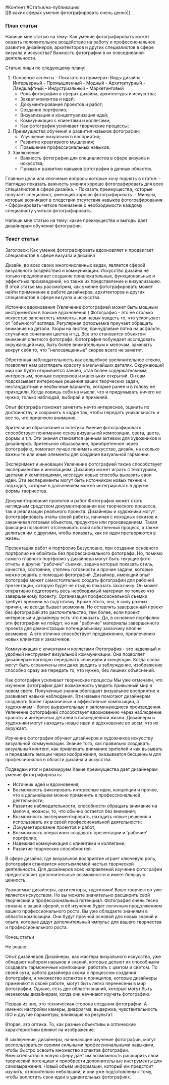 #Контент #Статья/на-публикацию  
[[В каких сферах умение фотографировать очень ценно]]

### План статьи

Напиши мне статью на тему:
Как умение фотографировать может оказать положительное воздействие на работу и профессиональное развитие дизайнеров, архитекторов и других специалистов в сфере визуала и искусства? Важность фотографии в их повседневной деятельности.

Статью пиши по следующему плану:

1. Основные аспекты
       - Показать на примерах:
		Виды дизайна
		-  Интерьерный 
		- Промышленный
		- Модный
		- Архитектурный
		- Ландшафтный
		- Индустриальный
		- Маркетинговый
    - Роль фотографии в сферах дизайна, архитектуры и искусства;
    - Захват моментов и идей;
    - Документирование проектов и работ;
    - Создание портфолио;
    - Визуализация и концептуализация идей;
    - Коммуникация с клиентами и коллегами;
    - Как фотография усиливает творческие процессы;
2. Преимущества обучения и развития навыков фотографии;
    - Улучшение визуального восприятия;
    - Развитие креативного мышления;
    - Повышение профессиональных навыков;
3. Заключение
    - Важность фотографии для специалистов в сфере визуала и искусства;
    - Призыв к развитию навыков фотографии в данных областях.

Главные цели или ключевые вопросы которые хочу поднять в статье:
	- Наглядно показать важность умения хорошо фотографировать для всех специалистов в сфере дизайна.
	- Показать преимущества, которые получает специалист, умеющий хорошо фотографировать.
	- Минусы, которые возникают в следствии отсутствия навыков фотографирования.
	- Сформировать четкое понимание о необходимости каждому специалисту учиться фотографировать.


Напиши мне статью на тему: какие преимущества и выгоды дает дизайнерам обучение фотографии. 


### Текст статьи

Заголовок: Как умение фотографировать вдохновляет и продвигает специалистов в сфере визуала и дизайна
 
Дизайн, во всех своих многочисленных видах, является сферой визуального воздействия и коммуникации. Искусство дизайна не только предполагает создание привлекательных, функциональных и эффектных произведений, но также их представление и визуализацию. В этой статье мы рассмотрим, как умение фотографировать может найти применение в работе дизайнеров, архитекторов и других специалистов в сфере визуала и искусства.

Источник вдохновения
(Увлечение фотографией может быть мощным инструментом в поиске вдохновения.)
Фотография - это не столько искусство запечатлеть моменты, как навык увидеть то, что ускользает от "обычного" взгляда.
Регулярная фотосъемка приучает обращать внимание на детали. Узоры на листве, причудливые пятна на асфальте, случайное сочетания цветов и т.д. Все это становится объектом внимания опытного фотографа. 
Фотография побуждает исследовать окружающий мир, быть более внимательным к мелочам, замечать вокруг себя то, что "непосвященные" скорее всего не заметят.

Обретенная наблюдательность как волшебное увеличительное стекло, позволяет нам разглядеть красоту в мельчайших деталях. 
Окружающий мир как будто открывается заново, став более содержательным, интересным, полным сюрпризов и маленьких открытий. 
Он сам подсказывает интересные решения ваших творческих задач, нестандартные и необычные варианты, которые ранее и в голову не приходили. Когда ловишь себя на мысли, что и придумывать ничего не нужно, только наблюдай, выбирай и применяй.

Опыт фотографа поможет заметить нечто интересное, оценить по достоинству, и сохранить в кадре так, чтобы передать уникальность и все то, что привлекло внимание.  

Зрительное образование и эстетика
Умение фотографировать способствует пониманию основ визуальной композиции, света, цвета, формы и т.п. Эти знания становятся ценным активом для художников и дизайнеров. Зрительное образование, приобретенное через фотографию, помогает лучше понимать искусство, дизайн, на сколько важны те или иные элементы для создания визуальной гармонии.

Эксперимент и инновации
Увлечение фотографией также способствует экспериментам и инновациям. Дизайнер может играть с текстурами, цветами и композициями, исследуя новые способы выразить свои идеи. Эти эксперименты могут быть источником новых техник и подходов, которые в дальнейшем можно интегрировать в другие формы творчества.

Документирование проектов и работ
Фотография может стать наглядным средством документирования как творческого процесса, так и реализации реального проекта. Дизайнеры и художники могут фотографировать этапы своей работы, начиная с исходных эскизов и заканчивая готовым объектом, продуктом или произведением. Такая фиксация позволяет отслеживать свой собственный процесс, а также делиться им с другими, чтобы показать, как их идеи претворяются в жизнь.

Презентация работ и портфолио
Безусловно, при создании основного портфолио не обойтись без профессионального фотографа.
Но, помимо самого главного портфолио у дизайнера могут быть текущие фото отчеты и другие "рабочие" съемки, задача которых показать стиль, качество, состояние, степень готовности и прочие задачи, которые можно решить с помощью фотографий. 
Дизайнер, имеющий опыт фотографа может самостоятельно создать фотографии для рабочей презентации, которую будет не стыдно показать заказчику. 
Он может оперативно подготовить весь необходимый материал по только что завершенному проекту.  Организация профессиональной съемки требует времени на подготовку. Кроме этого, она, в силу разных причин, не всегда бывает возможна. 
Но оставлять завершенный проект без фотографий это расточительство, тем более, если проект интересный и дизайнеру есть что показать. Да, в основное портфолио эти фотографии не пойдут, но как "рабочие" материалы завершенного проекта для демонстрации потенциальному заказчику вполне возможно. А это отлично способствует продвижению, привлечению новых клиентов и заказчиков.

Коммуникация с клиентами и коллегами
Фотография - это надежный и удобный инструмент визуальной коммуникации. Она позволяет дизайнерам наглядно передавать свои идеи и концепции. Когда слова могут быть ограничены или даже вводить в заблуждение, изображение способно сразу же передать то, что нужно, без лишних объяснений.


Как фотография усиливает творческие процессы
Мы уже отмечали, что изучение фотографии дает возможность увидеть привычный мир в новом свете.
Полученные знания обогащает визуальное восприятие и развивает навыки наблюдения. Эти навыки помогают дизайнерам создавать более гармоничные и эффективные композиции, а художникам - более выразительные и запоминающиеся произведения.
Увлечение фотографией способствует вдохновению через наблюдение красоты и интересных деталей в повседневной жизни. Дизайнеры и художники могут находить новые идеи и вдохновение во всем, что их окружает.

Изучение фотографии обучает дизайнеров и художников искусству визуальной коммуникации. Знание того, как правильно создавать визуальный контент, как привлекать внимание зрителей и как вызывать и передавать эмоции через изображения, оказывается бесценным для профессионалов в области дизайна и искусства.

Подведем итог и резюмируем
Какие преимущества дает дизайнерам умение фотографировать:

- Источник идей и вдохновения;
- Возможность фиксировать интересные идеи, концепции и прочее, что в дальнейшем можно применить в профессиональной деятельности;
- Развитие наблюдательности, способности обращать внимание на мелочи, нюансы, то, что обычно остается без внимания;
- Возможность экспериментировать, находить новые решения и использовать их в своей профессиональной деятельности;
- Документирование проектов и работ;
- Возможность оперативно создавать презентации и 'рабочие' портфолио;
- Надежная коммуникация с клиентами и коллегами;
- Развитие творческих способностей.


В сфере дизайна, где визуальное восприятие играет ключевую роль, фотография становится неотъемлемой частью творческой деятельности. Для дизайнеров всех направлений изучение фотографии предоставляет дополнительные возможности и имеет большую ценность.

Уважаемые дизайнеры, архитекторы, художники! Ваше творчество уже является искусством. Но вы можете значительно расширить свой творческий и профессиональный потенциал.
Фотография очень тесно связана с вашей сферой, и её изучение будет логичным продолжением вашего профессионального роста. 
Вы уже обладаете знаниями в области композиции. Они будут прочной основой для новых знаний и опыта, которые дадут дополнительный импульс для вашего творчества и профессионального роста. 


Конец статьи




Не вошло:

Опыт дизайнеров 
Дизайнеры, как мастера визуального искусства, уже обладают набором навыков и знаний, которые делают их способными создавать гармоничные композиции, работать с цветом и светом.
По своей сути, работа дизайнера схожа с процессом создания фотографии, и множество аспектов и принципов, которые дизайнеры применяют в своей работе, могут быть легко перенесены в мир фотографии. Однако, есть две области знаний, которые могут быть незнакомы дизайнерам, когда они начинают изучать фотографию.

Первая из них, это техническая сторона создания фотографии. А именно: настройки камеры, диафрагма, выдержка, чувствительность ISO и другие параметры, влияющие на результат.

Вторая, это оптика. То, как разные объективы и оптические характеристики влияют на изображение. 


В заключение, дизайнеры, начинающие изучение фотографии, могут воспользоваться своими сильными профессиональными навыками, чтобы быстро освоить множество аспектов фотографии. Вмешательство в новую сферу дает им возможность расширить свой творческий потенциал и приобрести дополнительные инструменты для самовыражения. Новый объем информации, который им предстоит изучить, относительно небольшой, и они уже подготовлены к тому, чтобы воплотить свои идеи в удивительных фотографиях.

